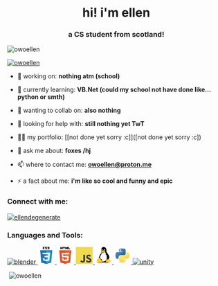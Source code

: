 <h1 align="center">hi! i'm ellen</h1>
<h3 align="center">a CS student from scotland!</h3>

<p align="left"> <img src="https://komarev.com/ghpvc/?username=owoellen&label=Profile%20views&color=0e75b6&style=flat" alt="owoellen" /> </p>

<p align="left"> <a href="https://github.com/ryo-ma/github-profile-trophy"><img src="https://github-profile-trophy.vercel.app/?username=owoellen" alt="owoellen" /></a> </p>

- 🔭 working on: **nothing atm (school)**

- 🌱 currently learning: **VB.Net (could my school not have done like... python or smth)**

- 👯 wanting to collab on: **also nothing**

- 🤝 looking for help with: **still nothing yet TwT**

- 👨‍💻 my portfolio: [[not done yet sorry :c]]([not done yet sorry :c])

- 💬 ask me about: **foxes /hj**

- 📫 where to contact me: **owoellen@proton.me**

- ⚡ a fact about me: **i'm like so cool and funny and epic**

<h3 align="left">Connect with me:</h3>
<p align="left">
<a href="https://www.youtube.com/c/ellendegenerate" target="blank"><img align="center" src="https://raw.githubusercontent.com/rahuldkjain/github-profile-readme-generator/master/src/images/icons/Social/youtube.svg" alt="ellendegenerate" height="30" width="40" /></a>
</p>

<h3 align="left">Languages and Tools:</h3>
<p align="left"> <a href="https://www.blender.org/" target="_blank" rel="noreferrer"> <img src="https://download.blender.org/branding/community/blender_community_badge_white.svg" alt="blender" width="40" height="40"/> </a> <a href="https://www.w3schools.com/css/" target="_blank" rel="noreferrer"> <img src="https://raw.githubusercontent.com/devicons/devicon/master/icons/css3/css3-original-wordmark.svg" alt="css3" width="40" height="40"/> </a> <a href="https://www.w3.org/html/" target="_blank" rel="noreferrer"> <img src="https://raw.githubusercontent.com/devicons/devicon/master/icons/html5/html5-original-wordmark.svg" alt="html5" width="40" height="40"/> </a> <a href="https://developer.mozilla.org/en-US/docs/Web/JavaScript" target="_blank" rel="noreferrer"> <img src="https://raw.githubusercontent.com/devicons/devicon/master/icons/javascript/javascript-original.svg" alt="javascript" width="40" height="40"/> </a> <a href="https://www.linux.org/" target="_blank" rel="noreferrer"> <img src="https://raw.githubusercontent.com/devicons/devicon/master/icons/linux/linux-original.svg" alt="linux" width="40" height="40"/> </a> <a href="https://www.python.org" target="_blank" rel="noreferrer"> <img src="https://raw.githubusercontent.com/devicons/devicon/master/icons/python/python-original.svg" alt="python" width="40" height="40"/> </a> <a href="https://unity.com/" target="_blank" rel="noreferrer"> <img src="https://www.vectorlogo.zone/logos/unity3d/unity3d-icon.svg" alt="unity" width="40" height="40"/> </a> </p>

<p>&nbsp;<img align="center" src="https://github-readme-stats.vercel.app/api?username=owoellen&show_icons=true&locale=en" alt="owoellen" /></p>
